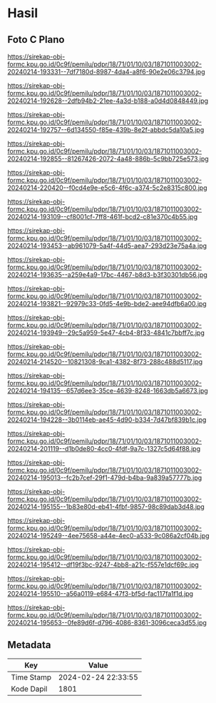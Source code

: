 # Hasil

## Foto C Plano

https://sirekap-obj-formc.kpu.go.id/0c9f/pemilu/pdpr/18/71/01/10/03/1871011003002-20240214-193331--7df7180d-8987-4da4-a8f6-90e2e06c3794.jpg

https://sirekap-obj-formc.kpu.go.id/0c9f/pemilu/pdpr/18/71/01/10/03/1871011003002-20240214-192628--2dfb94b2-21ee-4a3d-b188-a0d4d0848449.jpg

https://sirekap-obj-formc.kpu.go.id/0c9f/pemilu/pdpr/18/71/01/10/03/1871011003002-20240214-192757--6d134550-f85e-439b-8e2f-abbdc5da10a5.jpg

https://sirekap-obj-formc.kpu.go.id/0c9f/pemilu/pdpr/18/71/01/10/03/1871011003002-20240214-192855--81267426-2072-4a48-886b-5c9bb725e573.jpg

https://sirekap-obj-formc.kpu.go.id/0c9f/pemilu/pdpr/18/71/01/10/03/1871011003002-20240214-220420--f0cd4e9e-e5c6-4f6c-a374-5c2e8315c800.jpg

https://sirekap-obj-formc.kpu.go.id/0c9f/pemilu/pdpr/18/71/01/10/03/1871011003002-20240214-193109--cf8001cf-7ff8-461f-bcd2-c81e370c4b55.jpg

https://sirekap-obj-formc.kpu.go.id/0c9f/pemilu/pdpr/18/71/01/10/03/1871011003002-20240214-193453--ab961079-5a4f-44d5-aea7-293d23e75a4a.jpg

https://sirekap-obj-formc.kpu.go.id/0c9f/pemilu/pdpr/18/71/01/10/03/1871011003002-20240214-193635--a259e4a9-17bc-4467-b8d3-b3f30301db56.jpg

https://sirekap-obj-formc.kpu.go.id/0c9f/pemilu/pdpr/18/71/01/10/03/1871011003002-20240214-193821--92979c33-0fd5-4e9b-bde2-aee94dfb6a00.jpg

https://sirekap-obj-formc.kpu.go.id/0c9f/pemilu/pdpr/18/71/01/10/03/1871011003002-20240214-193949--29c5a959-5e47-4cb4-8f33-4841c7bbff7c.jpg

https://sirekap-obj-formc.kpu.go.id/0c9f/pemilu/pdpr/18/71/01/10/03/1871011003002-20240214-214520--10821308-9ca1-4382-8f73-288c488d5117.jpg

https://sirekap-obj-formc.kpu.go.id/0c9f/pemilu/pdpr/18/71/01/10/03/1871011003002-20240214-194135--657d6ee3-35ce-4639-8248-1663db5a6673.jpg

https://sirekap-obj-formc.kpu.go.id/0c9f/pemilu/pdpr/18/71/01/10/03/1871011003002-20240214-194228--3b0114eb-ae45-4d90-b334-7d47bf839b1c.jpg

https://sirekap-obj-formc.kpu.go.id/0c9f/pemilu/pdpr/18/71/01/10/03/1871011003002-20240214-201119--d1b0de80-4cc0-4fdf-9a7c-1327c5d64f88.jpg

https://sirekap-obj-formc.kpu.go.id/0c9f/pemilu/pdpr/18/71/01/10/03/1871011003002-20240214-195013--fc2b7cef-29f1-479d-b4ba-9a839a57777b.jpg

https://sirekap-obj-formc.kpu.go.id/0c9f/pemilu/pdpr/18/71/01/10/03/1871011003002-20240214-195155--1b83e80d-eb41-4fbf-9857-98c89dab3d48.jpg

https://sirekap-obj-formc.kpu.go.id/0c9f/pemilu/pdpr/18/71/01/10/03/1871011003002-20240214-195249--4ee75658-a44e-4ec0-a533-9c086a2cf04b.jpg

https://sirekap-obj-formc.kpu.go.id/0c9f/pemilu/pdpr/18/71/01/10/03/1871011003002-20240214-195412--df19f3bc-9247-4bb8-a21c-f557e1dcf69c.jpg

https://sirekap-obj-formc.kpu.go.id/0c9f/pemilu/pdpr/18/71/01/10/03/1871011003002-20240214-195510--a56a0119-e684-47f3-bf5d-fac117fa1f1d.jpg

https://sirekap-obj-formc.kpu.go.id/0c9f/pemilu/pdpr/18/71/01/10/03/1871011003002-20240214-195653--0fe89d6f-d796-4086-8361-3096ceca3d55.jpg


## Metadata

| Key        | Value               |
| ---------- | ------------------- |
| Time Stamp | 2024-02-24 22:33:55 |
| Kode Dapil | 1801                |



